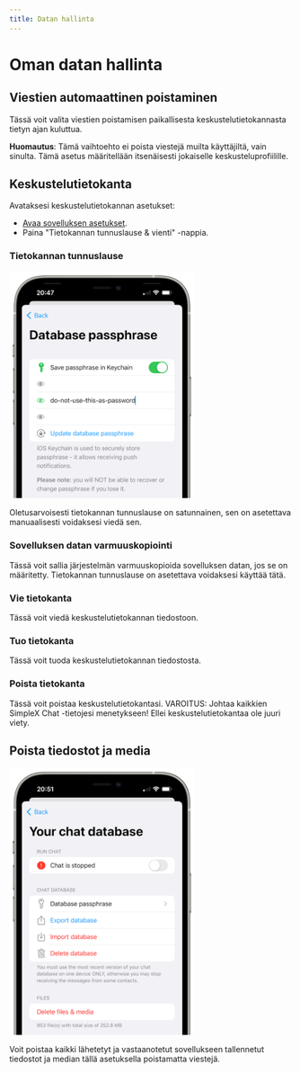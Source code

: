 ```yaml
---
title: Datan hallinta
---
```


# Oman datan hallinta

## Viestien automaattinen poistaminen

Tässä voit valita viestien poistamisen paikallisesta keskustelutietokannasta tietyn ajan kuluttua.

**Huomautus**: Tämä vaihtoehto ei poista viestejä muilta käyttäjiltä, vain sinulta. Tämä asetus määritellään itsenäisesti jokaiselle keskusteluprofiilille.

## Keskustelutietokanta

Avataksesi keskustelutietokannan asetukset:

- [Avaa sovelluksen asetukset](./app-settings.md#sovelluksen-asetusten-avaaminen).
- Paina "Tietokannan tunnuslause & vienti" -nappia. 

### Tietokannan tunnuslause

<img src="../../../../blog/images/20220928-passphrase.png" width="330">

Oletusarvoisesti tietokannan tunnuslause on satunnainen, sen on asetettava manuaalisesti voidaksesi viedä sen.

### Sovelluksen datan varmuuskopiointi 

Tässä voit sallia järjestelmän varmuuskopioida sovelluksen datan, jos se on määritetty. Tietokannan tunnuslause on asetettava voidaksesi käyttää tätä.

### Vie tietokanta

Tässä voit viedä keskustelutietokannan tiedostoon.

### Tuo tietokanta 

Tässä voit tuoda keskustelutietokannan tiedostosta.

### Poista tietokanta

Tässä voit poistaa keskustelutietokantasi. VAROITUS: Johtaa kaikkien SimpleX Chat -tietojesi menetykseen! Ellei keskustelutietokantaa ole juuri viety.

## Poista tiedostot ja media

<img src="../../../../blog/images/20220928-files-media.png" width="330">

Voit poistaa kaikki lähetetyt ja vastaanotetut sovellukseen tallennetut tiedostot ja median tällä asetuksella poistamatta viestejä.

